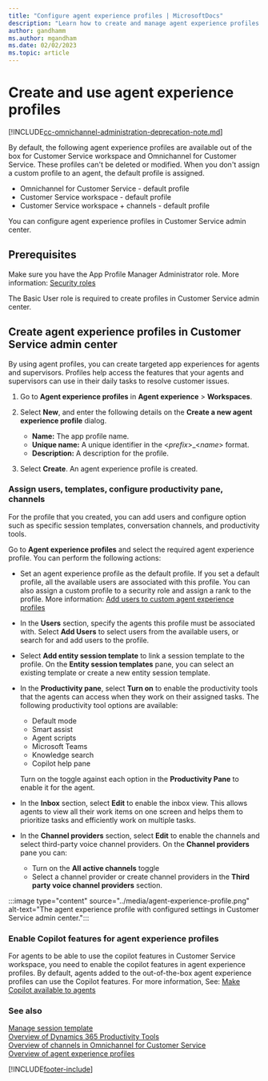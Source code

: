 ```yaml
---
title: "Configure agent experience profiles | MicrosoftDocs"
description: "Learn how to create and manage agent experience profiles for customized agent experiences."
author: gandhamm
ms.author: mgandham
ms.date: 02/02/2023
ms.topic: article
---
```


# Create and use agent experience profiles

[!INCLUDE[cc-omnichannel-administration-deprecation-note.md](../../includes/cc-omnichannel-administration-deprecation-note.md)]

By default, the following agent experience profiles are available out of the box for Customer Service workspace and Omnichannel for Customer Service. These profiles can't be deleted or modified.  When you don't assign a custom profile to an agent, the default profile is assigned.

- Omnichannel for Customer Service - default profile
- Customer Service workspace - default profile
- Customer Service workspace + channels - default profile

You can configure agent experience profiles in Customer Service admin center. 

## Prerequisites

Make sure you have the App Profile Manager Administrator role. More information: [Security roles](security-roles.md)

The Basic User role is required to create profiles in Customer Service admin center.

## Create agent experience profiles in Customer Service admin center

By using agent profiles, you can create targeted app experiences for agents and supervisors. Profiles help access the features that your agents and supervisors can use in their daily tasks to resolve customer issues.

1. Go to  **Agent experience profiles** in **Agent experience** > **Workspaces**.

1. Select **New**, and enter the following details on the **Create a new agent experience profile** dialog.

   - **Name:** The app profile name.
   - **Unique name:** A unique identifier in the <*prefix*>_<*name*> format.
   - **Description:** A description for the profile.

1. Select **Create**. An agent experience profile is created.

### Assign users, templates, configure productivity pane, channels

For the profile that you created, you can add users and configure option such as specific session templates, conversation channels, and productivity tools.

 Go to **Agent experience profiles** and select the required agent experience profile. You can perform the following actions:

- Set  an agent experience profile as the default profile. If you set a default profile, all the available users are associated with this profile. You can also assign a custom profile to a security role and assign a rank to the profile. More information: [Add users to custom agent experience profiles](add-profile-default.md)
- In the **Users** section, specify the agents this profile must be associated with. Select **Add Users** to select users from the available users, or search for and add users to the profile.
- Select **Add entity session template** to link a session template to the profile. On the **Entity session templates** pane, you can select an existing template or create a new entity session template.
- In the **Productivity pane**, select **Turn on** to enable the productivity tools that the agents can access when they work on their assigned tasks. The following productivity tool options are available:
  
  - Default mode
  - Smart assist
  - Agent scripts
  - Microsoft Teams
  - Knowledge search
  - Copilot help pane

  Turn on the toggle against each option in the **Productivity Pane** to enable it for the agent.
- In the **Inbox** section, select **Edit** to enable the inbox view. This allows agents to view all their work items on one screen and helps them to prioritize tasks and efficiently work on multiple tasks.
- In the **Channel providers** section, select **Edit** to enable the channels and select third-party voice channel providers. On the **Channel providers**  pane you can:
  - Turn on the **All active channels** toggle
  - Select a channel provider or create channel providers in the **Third party voice channel providers** section.
  
:::image type="content" source="../media/agent-experience-profile.png" alt-text="The agent experience profile with configured settings in Customer Service admin center.":::

### Enable Copilot features for agent experience profiles

For agents to be able to use the copilot features in Customer Service workspace, you need to enable the copilot features in agent experience profiles. By default, agents added to the out-of-the-box agent experience profiles can use the Copilot features. For more information, See: [Make Copilot available to agents](configure-copilot-features.md#make-copilot-available-to-agents)


### See also

[Manage session template](session-templates.md)  
[Overview of Dynamics 365 Productivity Tools](productivity-tools.md)  
[Overview of channels in Omnichannel for Customer Service](../use/channels.md)  
[Overview of agent experience profiles](overview.md)  


[!INCLUDE[footer-include](../../includes/footer-banner.md)]
